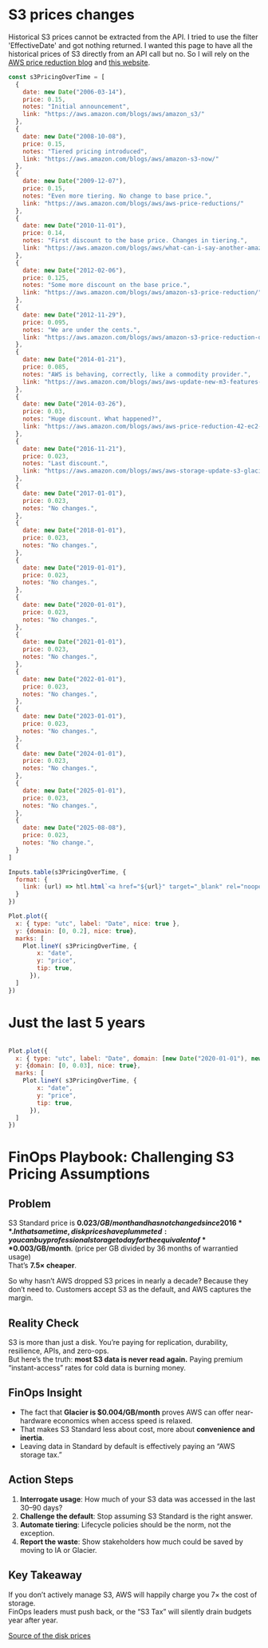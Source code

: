 # S3 prices changes

Historical S3 prices cannot be extracted from the API. I tried to use the filter 'EffectiveDate' and got nothing returned. I wanted this page to have all the historical prices of S3 directly from an API call but no. So I will rely on the [AWS price reduction blog](https://aws.amazon.com/blogs/aws/category/price-reduction/) and [this website](https://aws.amazon.com/blogs/aws/aws-storage-update-s3-glacier-price-reductions/). 

```js
const s3PricingOverTime = [
  {
    date: new Date("2006-03-14"),
    price: 0.15,
    notes: "Initial announcement",
    link: "https://aws.amazon.com/blogs/aws/amazon_s3/"
  },
  {
    date: new Date("2008-10-08"),
    price: 0.15,
    notes: "Tiered pricing introduced",
    link: "https://aws.amazon.com/blogs/aws/amazon-s3-now/"
  },
  {
    date: new Date("2009-12-07"),
    price: 0.15,
    notes: "Even more tiering. No change to base price.",
    link: "https://aws.amazon.com/blogs/aws/aws-price-reductions/"
  },
  {
    date: new Date("2010-11-01"),
    price: 0.14,
    notes: "First discount to the base price. Changes in tiering.",
    link: "https://aws.amazon.com/blogs/aws/what-can-i-say-another-amazon-s3-price-reduction/"
  },
  {
    date: new Date("2012-02-06"),
    price: 0.125,
    notes: "Some more discount on the base price.",
    link: "https://aws.amazon.com/blogs/aws/amazon-s3-price-reduction/"
  },
  {
    date: new Date("2012-11-29"),
    price: 0.095,
    notes: "We are under the cents.",
    link: "https://aws.amazon.com/blogs/aws/amazon-s3-price-reduction-december-1-2012/"
  },
  {
    date: new Date("2014-01-21"),
    price: 0.085,
    notes: "AWS is behaving, correctly, like a commodity provider.",
    link: "https://aws.amazon.com/blogs/aws/aws-update-new-m3-features-reduced-ebs-prices-reduced-s3-prices/"
  },
  {
    date: new Date("2014-03-26"),
    price: 0.03,
    notes: "Huge discount. What happened?",
    link: "https://aws.amazon.com/blogs/aws/aws-price-reduction-42-ec2-s3-rds-elasticache-and-elastic-mapreduce/"
  },
  {
    date: new Date("2016-11-21"),
    price: 0.023,
    notes: "Last discount.",
    link: "https://aws.amazon.com/blogs/aws/aws-storage-update-s3-glacier-price-reductions/"
  },
  {
    date: new Date("2017-01-01"),
    price: 0.023,
    notes: "No changes.",
  },
  {
    date: new Date("2018-01-01"),
    price: 0.023,
    notes: "No changes.",
  },
  {
    date: new Date("2019-01-01"),
    price: 0.023,
    notes: "No changes.",
  },
  {
    date: new Date("2020-01-01"),
    price: 0.023,
    notes: "No changes.",
  },
  {
    date: new Date("2021-01-01"),
    price: 0.023,
    notes: "No changes.",
  },
  {
    date: new Date("2022-01-01"),
    price: 0.023,
    notes: "No changes.",
  },
  {
    date: new Date("2023-01-01"),
    price: 0.023,
    notes: "No changes.",
  },
  {
    date: new Date("2024-01-01"),
    price: 0.023,
    notes: "No changes.",
  },
  {
    date: new Date("2025-01-01"),
    price: 0.023,
    notes: "No changes.",
  },
  {
    date: new Date("2025-08-08"),
    price: 0.023,
    notes: "No change.",
  }
]
```

```js
Inputs.table(s3PricingOverTime, {
  format: {
    link: (url) => htl.html`<a href="${url}" target="_blank" rel="noopener">Link</a>`
  }
})
```


```js
Plot.plot({
  x: { type: "utc", label: "Date", nice: true },
  y: {domain: [0, 0.2], nice: true},
  marks: [
    Plot.lineY( s3PricingOverTime, {
        x: "date",
        y: "price",
        tip: true,
      }),
  ]
})
```

# Just the last 5 years
```js

Plot.plot({
  x: { type: "utc", label: "Date", domain: [new Date("2020-01-01"), new Date()], nice: true, grid: true },
  y: {domain: [0, 0.03], nice: true},
  marks: [
    Plot.lineY( s3PricingOverTime, {
        x: "date",
        y: "price",
        tip: true,
      }),
  ]
})
```


# FinOps Playbook: Challenging S3 Pricing Assumptions 

## Problem
S3 Standard price is **$0.023/GB/month and has not changed since 2016**.  
In that same time, disk prices have plummeted: you can buy professional storage today for the equivalent of **$0.003/GB/month**. (price per GB divided by 36 months of warrantied usage)  
That’s **7.5× cheaper**.  

So why hasn’t AWS dropped S3 prices in nearly a decade? Because they don’t need to. Customers accept S3 as the default, and AWS captures the margin.  

## Reality Check
S3 is more than just a disk. You’re paying for replication, durability, resilience, APIs, and zero-ops.  
But here’s the truth: **most S3 data is never read again.** Paying premium “instant-access” rates for cold data is burning money.  

## FinOps Insight
- The fact that **Glacier is $0.004/GB/month** proves AWS can offer near-hardware economics when access speed is relaxed.  
- That makes S3 Standard less about cost, more about **convenience and inertia**.  
- Leaving data in Standard by default is effectively paying an “AWS storage tax.”  

## Action Steps
1. **Interrogate usage**: How much of your S3 data was accessed in the last 30–90 days?  
2. **Challenge the default**: Stop assuming S3 Standard is the right answer.  
3. **Automate tiering**: Lifecycle policies should be the norm, not the exception.  
4. **Report the waste**: Show stakeholders how much could be saved by moving to IA or Glacier.  

## Key Takeaway
If you don’t actively manage S3, AWS will happily charge you 7× the cost of storage.  
FinOps leaders must push back, or the “S3 Tax” will silently drain budgets year after year.  

[Source of the disk prices](https://diskprices.com/?locale=us&condition=new&units=gb&capacity=500-20000&disk_types=u2)